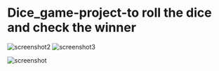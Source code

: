 
# Dice_game-project-to roll the dice and check the winner
![screenshot2](https://github.com/ni124us/Dice_game-project/assets/138037783/91cadf34-7f3c-4d7a-a909-74e3a404e870)
![screenshot3](https://github.com/ni124us/Dice_game-project/assets/138037783/8aafdd1e-a569-49ca-9c70-f9986c76d5cd)

![screenshot](https://github.com/ni124us/Dice_game-project/assets/138037783/96882ccb-7ede-427a-bd6a-9c8dc1064140)


